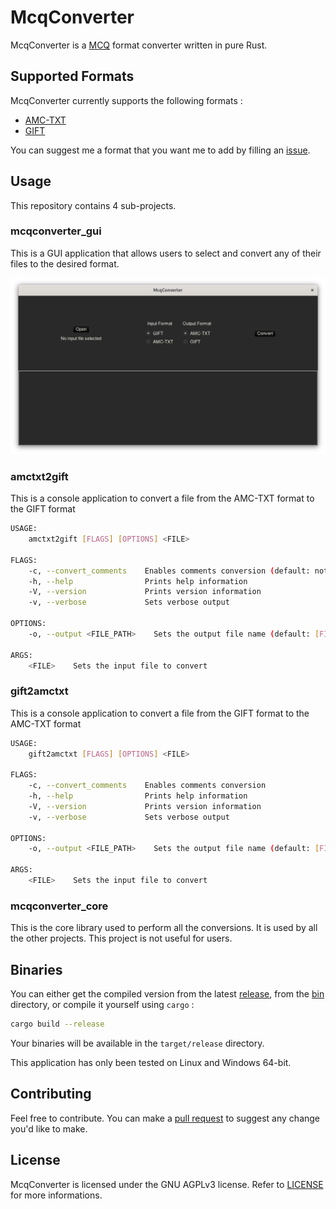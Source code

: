# McqConverter

McqConverter is a [MCQ](https://en.wikipedia.org/wiki/Multiple_choice) format converter written in pure Rust.

## Supported Formats

McqConverter currently supports the following formats :

- [AMC-TXT](https://www.auto-multiple-choice.net/auto-multiple-choice.en/AMC-TXT.shtml)
- [GIFT](http://docs.moodle.org/en/GIFT)

You can suggest me a format that you want me to add by filling an [issue](https://github.com/SilentVoid13/McqConverter/issues).

## Usage

This repository contains 4 sub-projects.

### mcqconverter_gui

This is a GUI application that allows users to select and convert any of their files to the desired format.

![GUI](resources/img/gui.png)

### amctxt2gift

This is a console application to convert a file from the AMC-TXT format to the GIFT format

```bash
USAGE:
    amctxt2gift [FLAGS] [OPTIONS] <FILE>

FLAGS:
    -c, --convert_comments    Enables comments conversion (default: not enabled)
    -h, --help                Prints help information
    -V, --version             Prints version information
    -v, --verbose             Sets verbose output

OPTIONS:
    -o, --output <FILE_PATH>    Sets the output file name (default: [FILE].gift)

ARGS:
    <FILE>    Sets the input file to convert
```

### gift2amctxt

This is a console application to convert a file from the GIFT format to the AMC-TXT format

```bash
USAGE:
    gift2amctxt [FLAGS] [OPTIONS] <FILE>

FLAGS:
    -c, --convert_comments    Enables comments conversion
    -h, --help                Prints help information
    -V, --version             Prints version information
    -v, --verbose             Sets verbose output

OPTIONS:
    -o, --output <FILE_PATH>    Sets the output file name (default: [FILE].amctxt)

ARGS:
    <FILE>    Sets the input file to convert
```

### mcqconverter_core

This is the core library used to perform all the conversions. It is used by all the other projects. This project is not useful for users.

## Binaries

You can either get the compiled version from the latest [release](https://github.com/SilentVoid13/McqConverter/releases), from the [bin](https://github.com/SilentVoid13/McqConverter/tree/master/bin) directory, or compile it yourself using `cargo` :

```bash
cargo build --release
```

Your binaries will be available in the `target/release` directory.

This application has only been tested on Linux and Windows 64-bit.

## Contributing

Feel free to contribute. You can make a [pull request](https://github.com/SilentVoid13/McqConverter/pulls) to suggest any change you'd like to make.

## License

McqConverter is licensed under the GNU AGPLv3 license. Refer to [LICENSE](https://github.com/SilentVoid13/McqConverter/blob/master/LICENSE.txt) for more informations.
